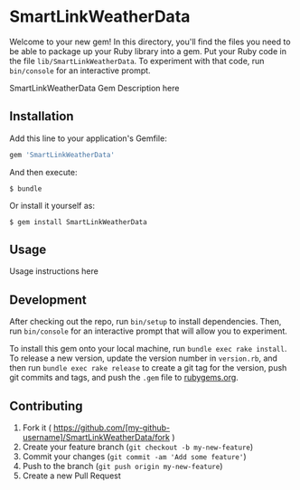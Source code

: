 # SmartLinkWeatherData

Welcome to your new gem! In this directory, you'll find the files you need to be able to package up your Ruby library into a gem. Put your Ruby code in the file `lib/SmartLinkWeatherData`. To experiment with that code, run `bin/console` for an interactive prompt.

SmartLinkWeatherData Gem Description here

## Installation

Add this line to your application's Gemfile:

```ruby
gem 'SmartLinkWeatherData'
```

And then execute:

    $ bundle

Or install it yourself as:

    $ gem install SmartLinkWeatherData

## Usage

Usage instructions here

## Development

After checking out the repo, run `bin/setup` to install dependencies. Then, run `bin/console` for an interactive prompt that will allow you to experiment.

To install this gem onto your local machine, run `bundle exec rake install`. To release a new version, update the version number in `version.rb`, and then run `bundle exec rake release` to create a git tag for the version, push git commits and tags, and push the `.gem` file to [rubygems.org](https://rubygems.org).

## Contributing

1. Fork it ( https://github.com/[my-github-username]/SmartLinkWeatherData/fork )
2. Create your feature branch (`git checkout -b my-new-feature`)
3. Commit your changes (`git commit -am 'Add some feature'`)
4. Push to the branch (`git push origin my-new-feature`)
5. Create a new Pull Request
